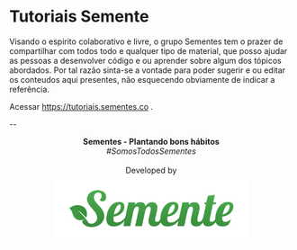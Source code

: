 # Tutoriais Semente

Visando o espirito colaborativo e livre, o grupo Sementes tem o prazer de compartilhar com todos
todo e qualquer tipo de material, que posso ajudar as pessoas a desenvolver código e ou aprender
sobre algum dos tópicos abordados. Por tal razão sinta-se a vontade para poder sugerir e ou
editar os conteudos aqui presentes, não esquecendo obviamente de indicar a referência.

Acessar https://tutoriais.sementes.co .

--
<p align="center">
    <b>Sementes - Plantando bons hábitos</b></br>
    <i>#SomosTodosSementes</i></br></br>
    Developed by </br>
  <img alt="Sementes Soluções em Ecologia" width="350" src="assets/imgs/sementes-logo.png?raw=true"/>
</p>

